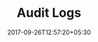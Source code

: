---
title: "Audit Logs"
date: 2017-09-26T12:57:20+05:30
draft: false
layout: audit
property: "Casa Vagator"
status: "Pending Review"
url: /details/audit/casa-vagator/
slug: "casa-vagator/"

mainmenu:
 details: true
 audit: true
---